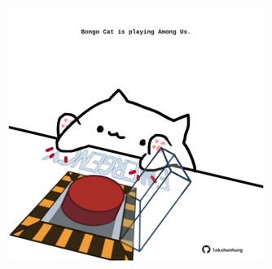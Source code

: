 <!-- built at 23/10/2021, 02:24:50 UTC -->
<p align="center">
  <img width="500" height="500" src="./ReadmeImage.svg">
</p>
